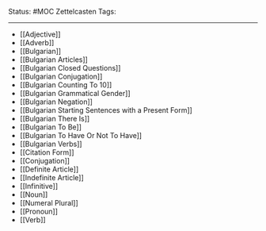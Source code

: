 Status: #MOC 
Zettelcasten Tags:

---
- [[Adjective]]
- [[Adverb]]
- [[Bulgarian]]
- [[Bulgarian Articles]]
- [[Bulgarian Closed Questions]]
- [[Bulgarian Conjugation]]
- [[Bulgarian Counting To 10]]
- [[Bulgarian Grammatical Gender]]
- [[Bulgarian Negation]]
- [[Bulgarian Starting Sentences with a Present Form]]
- [[Bulgarian There Is]]
- [[Bulgarian To Be]]
- [[Bulgarian To Have Or Not To Have]]
- [[Bulgarian Verbs]]
- [[Citation Form]]
- [[Conjugation]]
- [[Definite Article]]
- [[Indefinite Article]]
- [[Infinitive]]
- [[Noun]]
- [[Numeral Plural]]
- [[Pronoun]]
- [[Verb]]